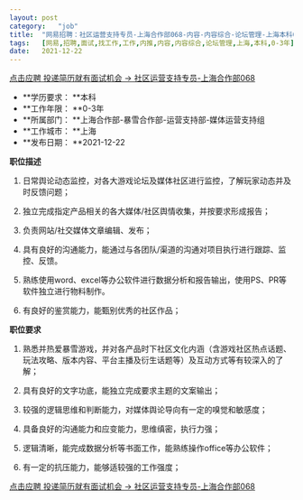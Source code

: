 ```yaml
---
layout:	post
category:	"job"
title:	"网易招聘：社区运营支持专员-上海合作部068-内容-内容综合-论坛管理-上海本科0-3年"
tags:	[网易,招聘,面试,找工作,工作,内推,内容,内容综合,论坛管理,上海,本科,0-3年]
date:	2021-12-22
---
```


[点击应聘 投递简历就有面试机会 ->  社区运营支持专员-上海合作部068](http://mobile.bole.netease.com/bole/boleDetail?id=36977&employeeId=346f03c3cda5f04c&key=all)



- **学历要求： **本科
- **工作年限： **0-3年
- **所属部门： **上海合作部-暴雪合作部-运营支持部-媒体运营支持组
- **工作城市： **上海
- **发布日期： **2021-12-22



**职位描述**

1.	日常舆论动态监控，对各大游戏论坛及媒体社区进行监控，了解玩家动态并及时反馈问题；

2.	独立完成指定产品相关的各大媒体/社区舆情收集，并按要求形成报告；

3.	负责网站/社交媒体文章编辑、发布； 

4.	具有良好的沟通能力，能通过与各团队/渠道的沟通对项目执行进行跟踪、监控、反馈。

5.	熟练使用word、excel等办公软件进行数据分析和报告输出，使用PS、PR等软件独立进行物料制作。

6.	有良好的鉴赏能力，能甄别优秀的社区作品；







**职位要求**

1.	熟悉并热爱暴雪游戏，并对各产品时下社区文化内涵（含游戏社区热点话题、玩法攻略、版本内容、平台主播及衍生话题等）及互动方式等有较深入的了解；

2.	具有良好的文字功底，能独立完成要求主题的文案输出；

3.	较强的逻辑思维和判断能力，对媒体舆论导向有一定的嗅觉和敏感度；

4.	具备良好的沟通能力和应变能力，思维缜密，执行力强；

5.	逻辑清晰，能完成数据分析等书面工作，能熟练操作office等办公软件；

6.	有一定的抗压能力，能够适较强的工作强度；







[点击应聘 投递简历就有面试机会 ->  社区运营支持专员-上海合作部068](http://mobile.bole.netease.com/bole/boleDetail?id=36977&employeeId=346f03c3cda5f04c&key=all)